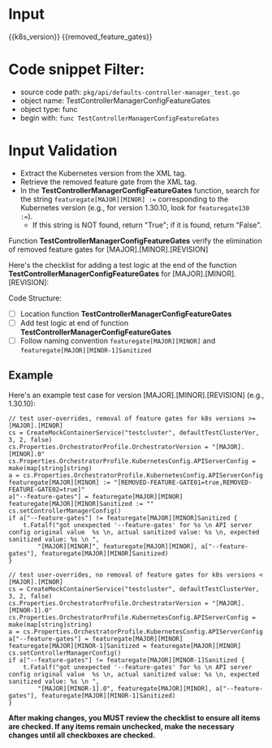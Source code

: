 
# Input 
<KubernetesVersion>{{k8s_version}}</KubernetesVersion>
<RemovedFeatureGate>{{removed_feature_gates}}</RemovedFeatureGate>

# Code snippet Filter:
   - source code path: `pkg/api/defaults-controller-manager_test.go`
   - object name: TestControllerManagerConfigFeatureGates
   - object type: func
   - begin with: `func TestControllerManagerConfigFeatureGates`

# Input Validation
- Extract the Kubernetes version from the <KubernetesVersion> XML tag.
- Retrieve the removed feature gate from the <RemovedFeatureGate> XML tag.
- In the **TestControllerManagerConfigFeatureGates** function, search for the string `featuregate[MAJOR][MINOR] :=` corresponding to the Kubernetes version (e.g., for version 1.30.10, look for `featuregate130 :=`).
    - If this string is NOT found, return "True"; if it is found, return "False".

Function **TestControllerManagerConfigFeatureGates** verify the elimination of removed feature gates for [MAJOR].[MINOR].[REVISION]

Here's the checklist for adding a test logic at the end of the function **TestControllerManagerConfigFeatureGates** for [MAJOR].[MINOR].[REVISION]:

Code Structure:

- [ ] Location function **TestControllerManagerConfigFeatureGates**
- [ ] Add test logic at end of function **TestControllerManagerConfigFeatureGates**
- [ ] Follow naming convention `featuregate[MAJOR][MINOR]` and `featuregate[MAJOR][MINOR-1]Sanitized`

## Example

Here's an example test case for version [MAJOR].[MINOR].[REVISION] (e.g., 1.30.10):


    // test user-overrides, removal of feature gates for k8s versions >= [MAJOR].[MINOR]
	cs = CreateMockContainerService("testcluster", defaultTestClusterVer, 3, 2, false)
	cs.Properties.OrchestratorProfile.OrchestratorVersion = "[MAJOR].[MINOR].0"
	cs.Properties.OrchestratorProfile.KubernetesConfig.APIServerConfig = make(map[string]string)
	a = cs.Properties.OrchestratorProfile.KubernetesConfig.APIServerConfig
	featuregate[MAJOR][MINOR] := "[REMOVED-FEATURE-GATE01=true,REMOVED-FEATURE-GATE02=true]"
	a["--feature-gates"] = featuregate[MAJOR][MINOR]
	featuregate[MAJOR][MINOR]Sanitized := ""
	cs.setControllerManagerConfig()
	if a["--feature-gates"] != featuregate[MAJOR][MINOR]Sanitized {
		t.Fatalf("got unexpected '--feature-gates' for %s \n API server config original value  %s \n, actual sanitized value: %s \n, expected sanitized value: %s \n ",
			"[MAJOR][MINOR]", featuregate[MAJOR][MINOR], a["--feature-gates"], featuregate[MAJOR][MINOR]Sanitized)
	}

	// test user-overrides, no removal of feature gates for k8s versions < [MAJOR].[MINOR]
	cs = CreateMockContainerService("testcluster", defaultTestClusterVer, 3, 2, false)
	cs.Properties.OrchestratorProfile.OrchestratorVersion = "[MAJOR].[MINOR-1].0"
	cs.Properties.OrchestratorProfile.KubernetesConfig.APIServerConfig = make(map[string]string)
	a = cs.Properties.OrchestratorProfile.KubernetesConfig.APIServerConfig
	a["--feature-gates"] = featuregate[MAJOR][MINOR]
	featuregate[MAJOR][MINOR-1]Sanitized = featuregate[MAJOR][MINOR]
	cs.setControllerManagerConfig()
	if a["--feature-gates"] != featuregate[MAJOR][MINOR-1]Sanitized {
		t.Fatalf("got unexpected '--feature-gates' for %s \n API server config original value  %s \n, actual sanitized value: %s \n, expected sanitized value: %s \n ",
			"[MAJOR][MINOR-1].0", featuregate[MAJOR][MINOR], a["--feature-gates"], featuregate[MAJOR][MINOR-1]Sanitized)
	}


**After making changes, you MUST review the checklist to ensure all items are checked. If any items remain unchecked, make the necessary changes until all checkboxes are checked.**

